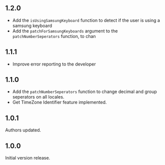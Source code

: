 ## 1.2.0

- Add the `isUsingSamsungKeyboard` function to detect if the user is using a samsung keyboard
- Add the `patchForSamsungKeyboards` argument to the `patchNumberSeperators` function, to chan 

## 1.1.1
- Improve error reporting to the developer

## 1.1.0
- Add the `patchNumberSeperators` function to change decimal and group seperators on all locales.
- Get TimeZone Identifier feature implemented. 

## 1.0.1

Authors updated.

## 1.0.0

Initial version release.
